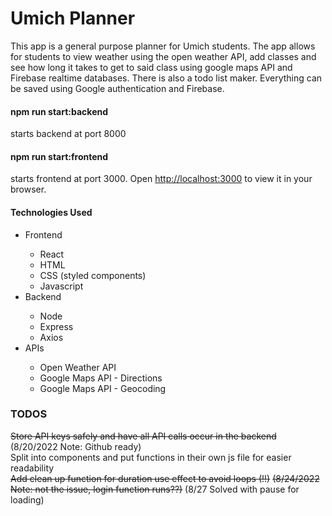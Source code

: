 # Umich Planner

This app is a general purpose planner for Umich students. The app allows for students to view weather using the open weather API, add classes and see how long it takes to get to said class using google maps API and Firebase realtime databases. There is also a todo list maker. Everything can be saved using Google authentication and Firebase.

#### npm run start:backend

starts backend at port 8000

#### npm run start:frontend

starts frontend at port 3000.
Open [http://localhost:3000](http://localhost:3000) to view it in your browser.

#### Technologies Used

<ul>
    <li>Frontend</li>
	<ul>
		<li>React</li>
		<li>HTML</li>
		<li>CSS (styled components)</li>
		<li>Javascript</li>
	</ul>
    <li>Backend</li>
    <ul>
		<li>Node</li>
		<li>Express</li>
		<li>Axios</li>
	</ul>
    <li>APIs</li>
	<ul>
		<li>Open Weather API</li>
        <li>Google Maps API - Directions</li>
        <li>Google Maps API - Geocoding</li>
	</ul>
</ul>

### TODOS

~~Store API keys safely and have all API calls occur in the backend~~ (8/20/2022 Note: Github ready)<br />
Split into components and put functions in their own js file for easier readability<br />
~~Add clean up function for duration use effect to avoid loops (!!)~~ ~~(8/24/2022 Note: not the issue, login function runs??)~~ (8/27 Solved with pause for loading)

